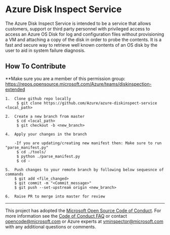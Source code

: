 # Azure Disk Inspect Service

The Azure Disk Inspect Service is intended to be a service that allows customers, support or third party personnel with privileged access to access an Azure OS Disk for log and configuration files without provisioning a VM and attaching a copy of the disk in order to probe the contents. It is a fast and secure way to retrieve well known contents of an OS disk by the user to aid in system failure diagnosis.


## How To Contribute

**Make sure you are a member of this permission group: https://repos.opensource.microsoft.com/Azure/teams/diskinspection-extended

	1.	Clone github repo locally
		 $ git clone https://github.com/Azure/azure-diskinspect-service <local_path>
	
	2.	Create a new branch from master
		 $ cd <local_path>
		 $ git checkout -b <new_branch>

	4.	Apply your changes in the branch

		-If you are updating/creating new manifest then: Make sure to run "parse_manifest.py"
		 $ cd ./tools/
		 $ python ./parse_manifest.py
		 $ cd -

	5.	Push changes to your remote branch by following below sequesnce of commands
		$ git add <file_changed>
		$ git commit -m "<Commit_message>"
		$ git push --set-upstream origin <new_branch> 

	6.	Raise PR to merge into master for review
-----

This project has adopted the [Microsoft Open Source Code of Conduct](https://opensource.microsoft.com/codeofconduct/). For more information see the [Code of Conduct FAQ](https://opensource.microsoft.com/codeofconduct/faq/) or contact [opencode@microsoft.com](mailto:opencode@microsoft.com) or Azure experts at vminspector@microsoft.com with any additional questions or comments.
